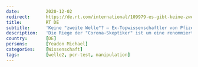 ```yaml
---
date:          2020-12-02
redirect:      https://de.rt.com/international/109979-es-gibt-keine-zweite-welle/
title:         RT DE
subtitle:      'Keine "zweite Welle"? – Ex-Topwissenschaftler von Pfizer spricht von "Pseudo-Pandemie"'
description:   'Die Riege der "Corona-Skeptiker" ist um eine renommierte Stimme reicher. Als ehemaliger wissenschaftlichen Leiter der Forschungsabteilung des US-Pharmakonzerns Pfizer kritisiert Dr. Mike Yeadon vehement die Verwendung von PCR-Tests. Zudem gebe es keinen Bedarf für flächendeckende Corona-Impfungen.'
country:       [DE]
persons:       [Yeadon Michael]
categories:    [Wissenschaft]
tags:          [welle2, pcr-test, manipulation]
---
```

